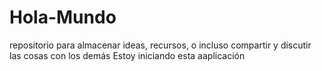 # Hola-Mundo
repositorio para almacenar ideas, recursos, o incluso compartir y discutir las cosas con los demás
Estoy iniciando  esta aaplicación
